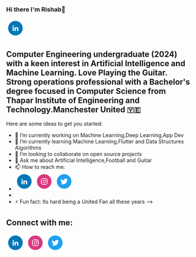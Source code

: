 ### Hi there I'm Rishab👋 
<a href="https://www.linkedin.com/in/rishab-chakrabarti-a009951b7/"><img src="https://github.com/aritraroy/social-icons/blob/master/linkedin-icon.png?raw=true" width="50"></a>
## Computer Engineering undergraduate (2024) with a keen interest in Artificial Intelligence and Machine Learning. Love Playing the Guitar. Strong operations professional with a Bachelor's degree focused in Computer Science from Thapar Institute of Engineering and Technology.Manchester United 🇾🇪 



Here are some ideas to get you started:

- 🔭 I’m currently working on Machine Learning,Deep Learning,App Dev 
- 🌱 I’m currently learning Machine Learning,Flutter and Data Structures Algorithms
- 👯 I’m looking to collaborate on open source projects
- 💬 Ask me about Artificial Intelligence,Football  and Guitar 
- 📫 How to reach me:
- <a href="https://www.linkedin.com/in/rishab-chakrabarti-a009951b7/"><img src="https://github.com/aritraroy/social-icons/blob/master/linkedin-icon.png?raw=true" width="50"></a>
  <a href="https://www.instagram.com/_rishab.8/"><img src="https://github.com/aritraroy/social-icons/blob/master/instagram-icon.png?raw=true" width="50"></a>
  <a href="https://twitter.com/_TheSaltisHere_"><img src="https://github.com/aritraroy/social-icons/blob/master/twitter-icon.png" width="50"></a>
- 
- ⚡ Fun fact: Its hard being a United Fan all these years 
-->

## Connect with me:
<a href="https://www.linkedin.com/in/rishab-chakrabarti-a009951b7/"><img src="https://github.com/aritraroy/social-icons/blob/master/linkedin-icon.png?raw=true" width="50"></a>
<a href="https://www.instagram.com/_rishab.8/"><img src="https://github.com/aritraroy/social-icons/blob/master/instagram-icon.png?raw=true" width="50"></a>
<a href="https://twitter.com/_TheSaltisHere_"><img src="https://github.com/aritraroy/social-icons/blob/master/twitter-icon.png" width="50"></a>

